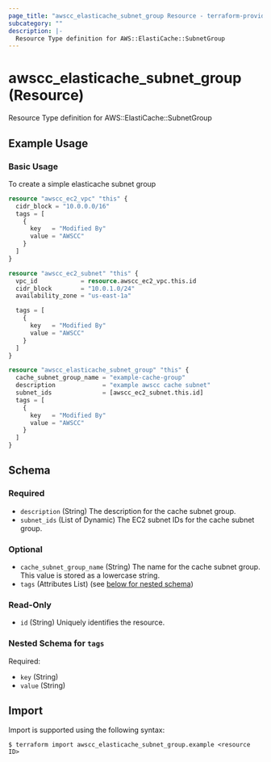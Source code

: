 ```yaml
---
page_title: "awscc_elasticache_subnet_group Resource - terraform-provider-awscc"
subcategory: ""
description: |-
  Resource Type definition for AWS::ElastiCache::SubnetGroup
---
```


# awscc_elasticache_subnet_group (Resource)

Resource Type definition for AWS::ElastiCache::SubnetGroup

## Example Usage

### Basic Usage
To create a simple elasticache subnet group
```terraform
resource "awscc_ec2_vpc" "this" {
  cidr_block = "10.0.0.0/16"
  tags = [
    {
      key   = "Modified By"
      value = "AWSCC"
    }
  ]
}

resource "awscc_ec2_subnet" "this" {
  vpc_id            = resource.awscc_ec2_vpc.this.id
  cidr_block        = "10.0.1.0/24"
  availability_zone = "us-east-1a"

  tags = [
    {
      key   = "Modified By"
      value = "AWSCC"
    }
  ]
}

resource "awscc_elasticache_subnet_group" "this" {
  cache_subnet_group_name = "example-cache-group"
  description             = "example awscc cache subnet"
  subnet_ids              = [awscc_ec2_subnet.this.id]
  tags = [
    {
      key   = "Modified By"
      value = "AWSCC"
    }
  ]
}
```

<!-- schema generated by tfplugindocs -->
## Schema

### Required

- `description` (String) The description for the cache subnet group.
- `subnet_ids` (List of Dynamic) The EC2 subnet IDs for the cache subnet group.

### Optional

- `cache_subnet_group_name` (String) The name for the cache subnet group. This value is stored as a lowercase string.
- `tags` (Attributes List) (see [below for nested schema](#nestedatt--tags))

### Read-Only

- `id` (String) Uniquely identifies the resource.

<a id="nestedatt--tags"></a>
### Nested Schema for `tags`

Required:

- `key` (String)
- `value` (String)

## Import

Import is supported using the following syntax:

```shell
$ terraform import awscc_elasticache_subnet_group.example <resource ID>
```